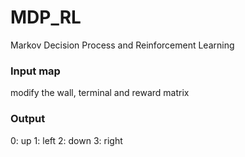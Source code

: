 MDP_RL
======

Markov Decision Process and Reinforcement Learning

### Input map

modify the wall, terminal and reward matrix

### Output

0: up
1: left
2: down
3: right
